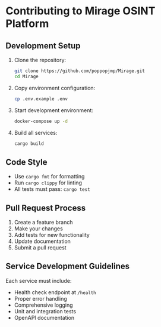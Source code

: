 # Contributing to Mirage OSINT Platform

## Development Setup

1. Clone the repository:
   ```bash
   git clone https://github.com/poppopjmp/Mirage.git
   cd Mirage
   ```

2. Copy environment configuration:
   ```bash
   cp .env.example .env
   ```

3. Start development environment:
   ```bash
   docker-compose up -d
   ```

4. Build all services:
   ```bash
   cargo build
   ```

## Code Style

- Use `cargo fmt` for formatting
- Run `cargo clippy` for linting
- All tests must pass: `cargo test`

## Pull Request Process

1. Create a feature branch
2. Make your changes
3. Add tests for new functionality
4. Update documentation
5. Submit a pull request

## Service Development Guidelines

Each service must include:
- Health check endpoint at `/health`
- Proper error handling
- Comprehensive logging
- Unit and integration tests
- OpenAPI documentation